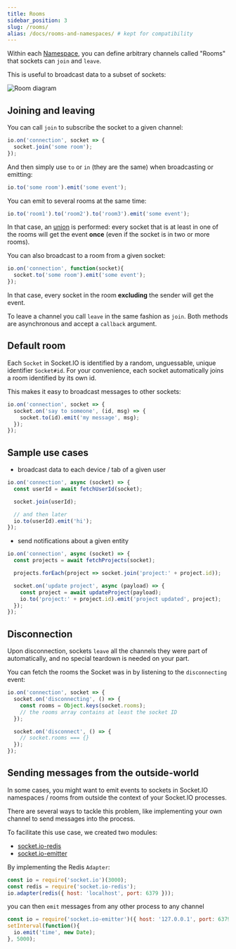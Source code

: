 ```yaml
---
title: Rooms
sidebar_position: 3
slug: /rooms/
alias: /docs/rooms-and-namespaces/ # kept for compatibility
---
```


Within each [Namespace](/docs/v2/namespaces/), you can define arbitrary channels called "Rooms" that sockets can `join` and `leave`.

This is useful to broadcast data to a subset of sockets:

![Room diagram](/images/rooms.png)

## Joining and leaving

You can call `join` to subscribe the socket to a given channel:

```js
io.on('connection', socket => {
  socket.join('some room');
});
```

And then simply use `to` or `in` (they are the same) when broadcasting or emitting:

```js
io.to('some room').emit('some event');
```

You can emit to several rooms at the same time:

```js
io.to('room1').to('room2').to('room3').emit('some event');
```

In that case, an <a href="https://en.wikipedia.org/wiki/Union_(set_theory)">union</a> is performed: every socket that is at least in one of the rooms will get the event **once** (even if the socket is in two or more rooms).

You can also broadcast to a room from a given socket:

```js
io.on('connection', function(socket){
  socket.to('some room').emit('some event');
});
```

In that case, every socket in the room **excluding** the sender will get the event.

To leave a channel you call `leave` in the same fashion as `join`. Both methods are asynchronous and accept a `callback` argument.

## Default room

Each `Socket` in Socket.IO is identified by a random, unguessable, unique identifier `Socket#id`. For your convenience, each socket automatically joins a room identified by its own id.

This makes it easy to broadcast messages to other sockets:

```js
io.on('connection', socket => {
  socket.on('say to someone', (id, msg) => {
    socket.to(id).emit('my message', msg);
  });
});
```

## Sample use cases

- broadcast data to each device / tab of a given user

```js
io.on('connection', async (socket) => {
  const userId = await fetchUserId(socket);

  socket.join(userId);

  // and then later
  io.to(userId).emit('hi');
});
```

- send notifications about a given entity

```js
io.on('connection', async (socket) => {
  const projects = await fetchProjects(socket);

  projects.forEach(project => socket.join('project:' + project.id));

  socket.on('update project', async (payload) => {
    const project = await updateProject(payload);
    io.to('project:' + project.id).emit('project updated', project);
  });
});
```

## Disconnection

Upon disconnection, sockets `leave` all the channels they were part of automatically, and no special teardown is needed on your part.

You can fetch the rooms the Socket was in by listening to the `disconnecting` event:

```js
io.on('connection', socket => {
  socket.on('disconnecting', () => {
    const rooms = Object.keys(socket.rooms);
    // the rooms array contains at least the socket ID
  });

  socket.on('disconnect', () => {
    // socket.rooms === {}
  });
});
```

## Sending messages from the outside-world

In some cases, you might want to emit events to sockets in Socket.IO namespaces / rooms from outside the context of your Socket.IO processes.

There are several ways to tackle this problem, like implementing your own channel to send messages into the process.

To facilitate this use case, we created two modules:

- [socket.io-redis](https://github.com/socketio/socket.io-redis)
- [socket.io-emitter](https://github.com/socketio/socket.io-emitter)

By implementing the Redis `Adapter`:

```js
const io = require('socket.io')(3000);
const redis = require('socket.io-redis');
io.adapter(redis({ host: 'localhost', port: 6379 }));
```

you can then `emit` messages from any other process to any channel

```js
const io = require('socket.io-emitter')({ host: '127.0.0.1', port: 6379 });
setInterval(function(){
  io.emit('time', new Date);
}, 5000);
```

